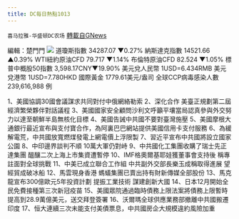 ```yaml
---
title: DC每日熱點1013
---
```

`喜马拉雅-华盛顿DC农场` [轉載自GNews](https://gnews.org/zh-hans/1592059/)

編輯：楚門門
![](https://assets.gnews.org/wp-content/uploads/2021/10/5A83AB19-66A9-49C2-9EC2-659C8A25983E-scaled.jpeg)
道瓊斯指數 34287.07 ▼0.27%
納斯達克指數 14521.66 ▲0.39%
WTI紐約原油CFD 79.717 ▼1.14%
布倫特原油CFD 82.524 ▼1.05%
標普中概股50指數 3,598.17CNY▼19.90%
美元兌人民幣 1USD=6.434RMB
美元兌港幣 1USD=7.780HKD
國際黃金 1779.61美元/盎司
全球CCP病毒感染人數 239,616,988 例

1、美國協調30國會議謀求共同對付中俄網絡勒索
2、深化合作 美臺正規劃第二屆經濟繁榮夥伴對話議程
3、美國國家安全顧問沙利文呼籲平壤當局認真參與外交努力以達至朝鮮半島無核化目標
4、美國告誡中共國不要對臺灣施壓
5、美國摩根大通銀行最近宣布與支付寶合作，為阿裏巴巴網站提供美國信用卡支付服務
6、為緩解電荒，中共國放寬燃煤發電上網電價上浮限製
7、習近平宣布中共國將設立國家公園
8、中印邊界談判不順 10萬大軍仍對峙
9、中共國化工集團收購了瑞士先正達集團 醞釀二次上海上市集資遭暫停
10、IMF格奧爾基耶娃獲董事會支持後 稱專註面對全球挑戰
11、中美已成立聯合工作組 中共副外交部長樂玉成稱取得進展 望經貿成破冰船
12、馬雲現身香港 螞蟻集團已賣出持有財新傳媒全部股份
13、馬克龍宣布300億歐元5年投資計劃 提振工業技術 謀建創新大國
14、日本12月開始全民免費接種第三次新冠疫苗
15、美國眾院通過臨時債務上限法案將債務上限暫時提高到28.9萬億美元，送交拜登簽署
16、沃爾瑪全球供應業務部撤離中共國搬遷印度
17、恒大連續三次未能支付美債票息，中共國房企大規模違約風險加重
